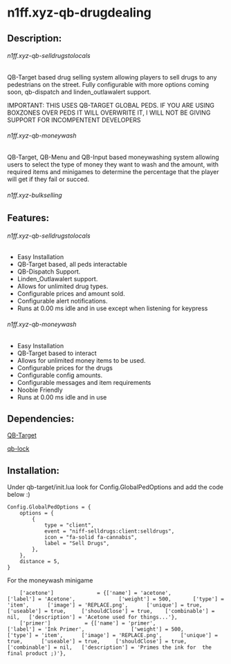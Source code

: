 # n1ff.xyz-qb-drugdealing
## Description:

###### n1ff.xyz-qb-selldrugstolocals
QB-Target based drug selling system allowing players to sell drugs to any pedestrians on the street. Fully configurable with more options coming soon, qb-dispatch and linden_outlawalert support.

IMPORTANT: THIS USES QB-TARGET GLOBAL PEDS. IF YOU ARE USING BOXZONES OVER PEDS IT WILL OVERWRITE IT, I WILL NOT BE GIVING SUPPORT FOR INCOMPENTENT DEVELOPERS

###### n1ff.xyz-qb-moneywash
QB-Target, QB-Menu and QB-Input based moneywashing system allowing users to select the type of money they want to wash and the amount, with required items and minigames to determine the percentage that the player will get if they fail or succed. 

###### n1ff.xyz-bulkselling

## Features:
###### n1ff.xyz-qb-selldrugstolocals
- Easy Installation
- QB-Target based, all peds interactable
- QB-Dispatch Support.
- Linden_Outlawalert support.
- Allows for unlimited drug types.
- Configurable prices and amount sold.
- Configurable alert notifications.
- Runs at 0.00 ms idle and in use except when listening for keypress

###### n1ff.xyz-qb-moneywash
- Easy Installation
- QB-Target based to interact
- Allows for unlimited money items to be used.
- Configurable prices for the drugs
- Configurable config amounts.
- Configurable messages and item requirements
- Noobie Friendly
- Runs at 0.00 ms idle and in use

## Dependencies:
[QB-Target](https://github.com/BerkieBb/qb-target)

[qb-lock](https://github.com/Nathan-FiveM/qb-lock)

## Installation:
Under qb-target/init.lua look for Config.GlobalPedOptions and add the code below :)
```
Config.GlobalPedOptions = {
	options = {
		{
			type = "client",
			event = "niff-selldrugs:client:selldrugs",
			icon = "fa-solid fa-cannabis",
			label = "Sell Drugs",
		},
	},
	distance = 5,
}
```
For the moneywash minigame
```
	['acetone'] 			 = {['name'] = 'acetone', 				['label'] = 'Acetone', 	 			['weight'] = 500, 		['type'] = 'item', 		['image'] = 'REPLACE.png', 		['unique'] = true, 		['useable'] = true, 	['shouldClose'] = true,	   ['combinable'] = nil,   ['description'] = 'Acetone used for things...'},
	['primer'] 			 = {['name'] = 'primer', 				['label'] = 'Ink Primer', 	 			['weight'] = 500, 		['type'] = 'item', 		['image'] = 'REPLACE.png', 		['unique'] = true, 		['useable'] = true, 	['shouldClose'] = true,	   ['combinable'] = nil,   ['description'] = 'Primes the ink for  the final product ;)'},


```
